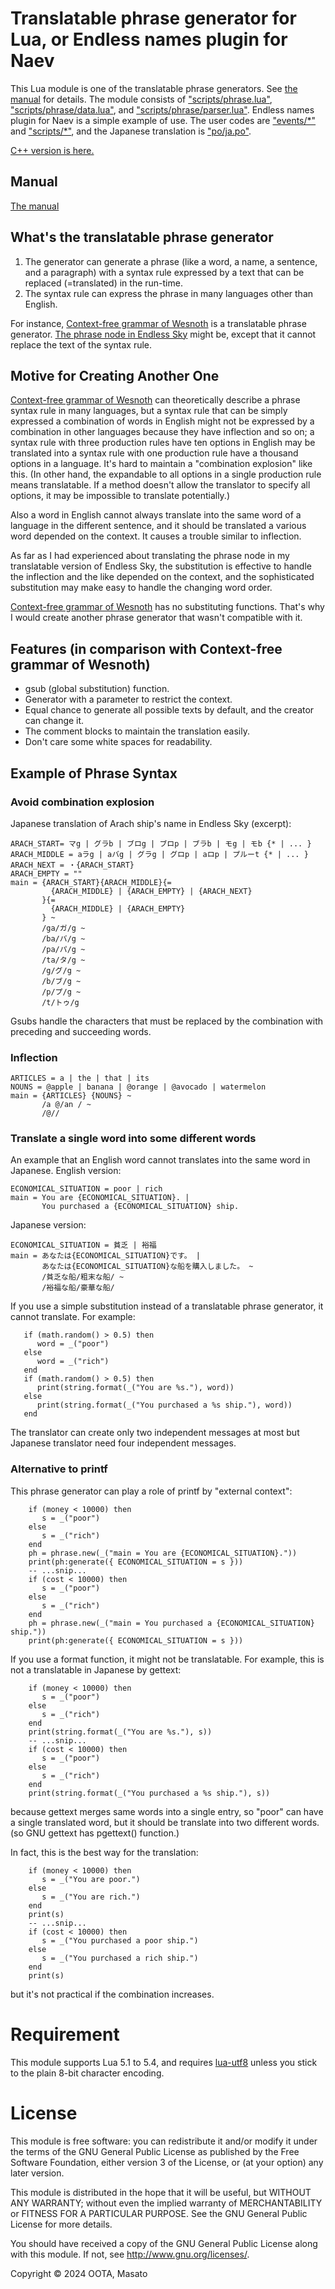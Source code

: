 # Translatable phrase generator for Lua, or Endless names plugin for Naev

This Lua module is one of the translatable phrase generators. See [the manual](manual.md) for details. The module consists of ["scripts/phrase.lua"](scripts/phrase.lua), ["scripts/phrase/data.lua"](scripts/phrase/data.lua), and ["scripts/phrase/parser.lua"](scripts/phrase/parser.lua). Endless names plugin for Naev is a simple example of use. The user codes are ["events/*"](events/) and ["scripts/*"](scripts/), and the Japanese translation is ["po/ja.po"](po/ja.po).

[C++ version is here.](https://github.com/oo13/tphrase)

## Manual
[The manual](manual.md)

## What's the translatable phrase generator

1. The generator can generate a phrase (like a word, a name, a sentence, and a paragraph) with a syntax rule expressed by a text that can be replaced (=translated) in the run-time.
1. The syntax rule can express the phrase in many languages other than English.

For instance, [Context-free grammar of Wesnoth](https://wiki.wesnoth.org/Context-free_grammar) is a translatable phrase generator. [The phrase node in Endless Sky](https://github.com/endless-sky/endless-sky/wiki/CreatingPhrases) might be, except that it cannot replace the text of the syntax rule.

## Motive for Creating Another One
[Context-free grammar of Wesnoth](https://wiki.wesnoth.org/Context-free_grammar) can theoretically describe a phrase syntax rule in many languages, but a syntax rule that can be simply expressed a combination of words in English might not be expressed by a combination in other languages because they have inflection and so on; a syntax rule with three production rules have ten options in English may be translated into a syntax rule with one production rule have a thousand options in a language. It's hard to maintain a "combination explosion" like this. (In other hand, the expandable to all options in a single production rule means translatable. If a method doesn't allow the translator to specify all options, it may be impossible to translate potentially.)

Also a word in English cannot always translate into the same word of a language in the different sentence, and it should be translated a various word depended on the context. It causes a trouble similar to inflection.

As far as I had experienced about translating the phrase node in my translatable version of Endless Sky, the substitution is effective to handle the inflection and the like depended on the context, and the sophisticated substitution may make easy to handle the changing word order.

[Context-free grammar of Wesnoth](https://wiki.wesnoth.org/Context-free_grammar)  has no substituting functions. That's why I would create another phrase generator that wasn't compatible with it.

## Features (in comparison with Context-free grammar of Wesnoth)
- gsub (global substitution) function.
- Generator with a parameter to restrict the context.
- Equal chance to generate all possible texts by default, and the creator can change it.
- The comment blocks to maintain the translation easily.
- Don't care some white spaces for readability.

## Example of Phrase Syntax
### Avoid combination explosion
Japanese translation of Arach ship's name in Endless Sky (excerpt):
```
ARACH_START= マg | グラb | ブロg | ブロp | ブラb | モg | モb {* | ... }
ARACH_MIDDLE = aラg | aバg | グラg | グロp | aロp | プルーt {* | ... }
ARACH_NEXT = ・{ARACH_START}
ARACH_EMPTY = ""
main = {ARACH_START}{ARACH_MIDDLE}{=
         {ARACH_MIDDLE} | {ARACH_EMPTY} | {ARACH_NEXT}
       }{=
         {ARACH_MIDDLE} | {ARACH_EMPTY}
       } ~
       /ga/ガ/g ~
       /ba/バ/g ~
       /pa/パ/g ~
       /ta/タ/g ~
       /g/グ/g ~
       /b/ブ/g ~
       /p/プ/g ~
       /t/トゥ/g
```
Gsubs handle the characters that must be replaced by the combination with preceding and succeeding words.

### Inflection
```
ARTICLES = a | the | that | its
NOUNS = @apple | banana | @orange | @avocado | watermelon
main = {ARTICLES} {NOUNS} ~
       /a @/an / ~
       /@//
```

### Translate a single word into some different words
An example that an English word cannot translates into the same word in Japanese.
English version:
```
ECONOMICAL_SITUATION = poor | rich
main = You are {ECONOMICAL_SITUATION}. |
       You purchased a {ECONOMICAL_SITUATION} ship.
```

Japanese version:
```
ECONOMICAL_SITUATION = 貧乏 | 裕福
main = あなたは{ECONOMICAL_SITUATION}です。 |
       あなたは{ECONOMICAL_SITUATION}な船を購入しました。 ~
       /貧乏な船/粗末な船/ ~
       /裕福な船/豪華な船/
```
If you use a simple substitution instead of a translatable phrase generator, it cannot translate. For example:
```
   if (math.random() > 0.5) then
      word = _("poor")
   else
      word = _("rich")
   end
   if (math.random() > 0.5) then
      print(string.format(_("You are %s."), word))
   else
      print(string.format(_("You purchased a %s ship."), word))
   end
```
The translator can create only two independent messages at most but Japanese translator need four independent messages.

### Alternative to printf
This phrase generator can play a role of printf by "external context":
```
    if (money < 10000) then
       s = _("poor")
    else
       s = _("rich")
    end
    ph = phrase.new(_("main = You are {ECONOMICAL_SITUATION}."))
    print(ph:generate({ ECONOMICAL_SITUATION = s }))
    -- ...snip...
    if (cost < 10000) then
       s = _("poor")
    else
       s = _("rich")
    end
    ph = phrase.new(_("main = You purchased a {ECONOMICAL_SITUATION} ship."))
    print(ph:generate({ ECONOMICAL_SITUATION = s }))
```
If you use a format function, it might not be translatable. For example, this is not a translatable in Japanese by gettext:
```
    if (money < 10000) then
       s = _("poor")
    else
       s = _("rich")
    end
    print(string.format(_("You are %s."), s))
    -- ...snip...
    if (cost < 10000) then
       s = _("poor")
    else
       s = _("rich")
    end
    print(string.format(_("You purchased a %s ship."), s))
```
because gettext merges same words into a single entry, so "poor" can have a single translated word, but it should be translate into two different words. (so GNU gettext has pgettext() function.)

In fact, this is the best way for the translation:
```
    if (money < 10000) then
       s = _("You are poor.")
    else
       s = _("You are rich.")
    end
    print(s)
    -- ...snip...
    if (cost < 10000) then
       s = _("You purchased a poor ship.")
    else
       s = _("You purchased a rich ship.")
    end
    print(s)
```
but it's not practical if the combination increases.

# Requirement

This module supports Lua 5.1 to 5.4, and requires [lua-utf8](https://github.com/starwing/luautf8) unless you stick to the plain 8-bit character encoding.

# License
This module is free software: you can redistribute it and/or modify it under the terms of the GNU General Public License as published by the Free Software Foundation, either version 3 of the License, or (at your option) any later version.

This module is distributed in the hope that it will be useful, but WITHOUT ANY WARRANTY; without even the implied warranty of MERCHANTABILITY or FITNESS FOR A PARTICULAR PURPOSE.  See the GNU General Public License for more details.

You should have received a copy of the GNU General Public License along with this module.  If not, see <http://www.gnu.org/licenses/>.

Copyright © 2024 OOTA, Masato
